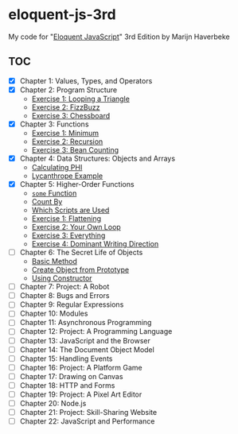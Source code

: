 # eloquent-js-3rd

My code for "[Eloquent JavaScript][1]" 3rd Edition by Marijn Haverbeke

## TOC

- [x] Chapter 1: Values, Types, and Operators
- [x] Chapter 2: Program Structure
  - [Exercise 1: Looping a Triangle](src/chapter01/looping_a_triangle.js)
  - [Exercise 2: FizzBuzz](src/chapter01/fizz_buzz.js)
  - [Exercise 3: Chessboard](src/chapter01/chessboard.js)
- [x] Chapter 3: Functions
  - [Exercise 1: Minimum](src/chapter03/minimum.js)
  - [Exercise 2: Recursion](src/chapter03/recursion.js)
  - [Exercise 3: Bean Counting](src/chapter03/bean_counting.js)
- [x] Chapter 4: Data Structures: Objects and Arrays
  - [Calculating PHI](src/chapter04/calculating_phi.js)
  - [Lycanthrope Example](src/chapter04/lycanthrope.js)
- [x] Chapter 5: Higher-Order Functions
  - [`some` Function](src/chapter05/some_function.js)
  - [Count By](src/chapter05/count_by.js)
  - [Which Scripts are Used](src/chapter05/which_script.js)
  - [Exercise 1: Flattening](src/chapter05/flattening.js)
  - [Exercise 2: Your Own Loop](src/chapter05/your_own_loop.js)
  - [Exercise 3: Everything](src/chapter05/everything.js)
  - [Exercise 4: Dominant Writing Direction](src/chapter05/dominant.js)
- [ ] Chapter 6: The Secret Life of Objects
  - [Basic Method](src/chapter06/basic_method.js)
  - [Create Object from Prototype](src/chapter06/object_create.js)
  - [Using Constructor](src/chapter06/using_constructor.js)
- [ ] Chapter 7: Project: A Robot
- [ ] Chapter 8: Bugs and Errors
- [ ] Chapter 9: Regular Expressions
- [ ] Chapter 10: Modules
- [ ] Chapter 11: Asynchronous Programming
- [ ] Chapter 12: Project: A Programming Language
- [ ] Chapter 13: JavaScript and the Browser
- [ ] Chapter 14: The Document Object Model
- [ ] Chapter 15: Handling Events
- [ ] Chapter 16: Project: A Platform Game
- [ ] Chapter 17: Drawing on Canvas
- [ ] Chapter 18: HTTP and Forms
- [ ] Chapter 19: Project: A Pixel Art Editor
- [ ] Chapter 20: Node.js
- [ ] Chapter 21: Project: Skill-Sharing Website
- [ ] Chapter 22: JavaScript and Performance

[1]: https://eloquentjavascript.net/
